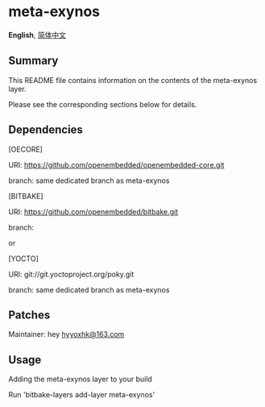 # meta-exynos

**English**,
[简体中文][ZH_CN]

[EN]:README.md
[ZH_CN]:README_zh.md

## Summary

This README file contains information on the contents of the meta-exynos layer.

Please see the corresponding sections below for details.

## Dependencies

[OECORE]

URI: https://github.com/openembedded/openembedded-core.git

branch: same dedicated branch as meta-exynos

[BITBAKE]

URI: https://github.com/openembedded/bitbake.git

branch: <branch name>

or

[YOCTO]

URI: git://git.yoctoproject.org/poky.git

branch: same dedicated branch as meta-exynos

## Patches

Maintainer: hey <hyyoxhk@163.com>

## Usage

Adding the meta-exynos layer to your build

Run 'bitbake-layers add-layer meta-exynos'
